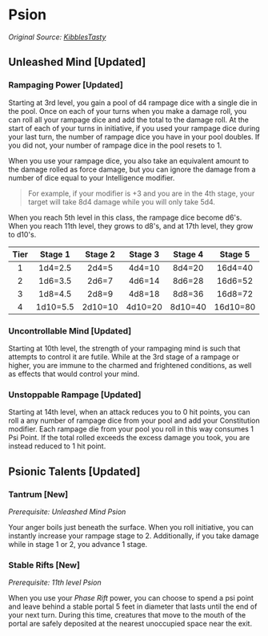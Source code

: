 # Psion

_Original Source: [KibblesTasty](https://drive.google.com/file/d/1YDQi5Gz5yWfVKfPMn-ZSUVtgVasmZeiW/view)_

## Unleashed Mind [Updated]

### Rampaging Power [Updated]

Starting at 3rd level, you gain a pool of d4 rampage dice with a single die in the pool. Once on each of your turns when you make a damage roll, you can roll all your rampage dice and add the total to the damage roll. At the start of each of your turns in initiative, if you used your rampage dice during your last turn, the number of rampage dice you have in your pool doubles. If you did not, your number of rampage dice in the pool resets to 1.

When you use your rampage dice, you also take an equivalent amount to the damage rolled as force damage, but you can ignore the damage from a number of dice equal to your Intelligence modifier.

> For example, if your modifier is +3 and you are in the 4th stage, your target will take 8d4 damage while you will only take 5d4.

When you reach 5th level in this class, the rampage dice become d6's. When you reach 11th level, they grows to d8's, and at 17th level, they grow to d10's.

| Tier | Stage 1  | Stage 2 | Stage 3 | Stage 4 | Stage 5  |
|:----:|:--------:|:-------:|:-------:|:-------:|:--------:|
| 1    | 1d4=2.5  | 2d4=5   | 4d4=10  | 8d4=20  | 16d4=40  |
| 2    | 1d6=3.5  | 2d6=7   | 4d6=14  | 8d6=28  | 16d6=52  |
| 3    | 1d8=4.5  | 2d8=9   | 4d8=18  | 8d8=36  | 16d8=72  |
| 4    | 1d10=5.5 | 2d10=10 | 4d10=20 | 8d10=40 | 16d10=80 |

### Uncontrollable Mind [Updated]

Starting at 10th level, the strength of your rampaging mind is such that attempts to control it are futile. While at the 3rd stage of a rampage or higher, you are immune to the charmed and frightened conditions, as well as effects that would control your mind.

### Unstoppable Rampage [Updated]

Starting at 14th level, when an attack reduces you to 0 hit points, you can roll a any number of rampage dice from your pool and add your Constitution modifier. Each rampage die from your pool you roll in this way consumes 1 Psi Point. If the total rolled exceeds the excess damage you took, you are instead reduced to 1 hit point.

## Psionic Talents [Updated]

### Tantrum [New]

_Prerequisite: Unleashed Mind Psion_

Your anger boils just beneath the surface. When you roll initiative, you can instantly increase your rampage stage to 2. Additionally, if you take damage while in stage 1 or 2, you advance 1 stage.

### Stable Rifts [New]

_Prerequisite: 11th level Psion_

When you use your _Phase Rift_ power, you can choose to spend a psi point and leave behind a stable portal 5 feet in diameter that lasts until the end of your next turn. During this time, creatures that move to the mouth of the portal are safely deposited at the nearest unoccupied space near the exit.
